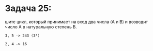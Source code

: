 # Задача 25: 

  шите цикл, который принимает на вход два числа (A и B) и возводит число A в натуральную степень B.

```
3, 5 -> 243 (3⁵)

2, 4 -> 16

```
